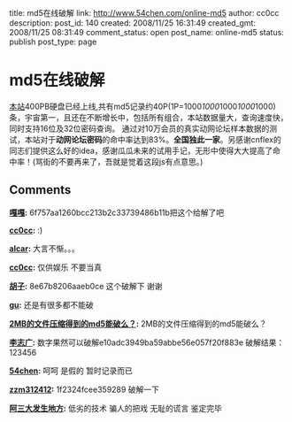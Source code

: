 title: md5在线破解
link: http://www.54chen.com/online-md5
author: cc0cc
description: 
post_id: 140
created: 2008/11/25 16:31:49
created_gmt: 2008/11/25 08:31:49
comment_status: open
post_name: online-md5
status: publish
post_type: page

# md5在线破解

[本站]()400PB硬盘已经上线,共有md5记录约40P(1P=1000*1000*1000*1000*1000)条，宇宙第一，且还在不断增长中，包括所有组合，本站数据量大，查询速度快，同时支持16位及32位密码查询。 通过对10万会员的真实动网论坛样本数据的测试，本站对于**动网论坛密码**的命中率达到83%。**全国独此一家**。另感谢cnflex的同志们提供这么好的idea，感谢瓜瓜未来的试用手记，无形中使得大大提高了命中率！(骂街的不要再来了，吾就是觉着这段js有点意思。)

## Comments

**[嘎嘎](#152 "2009-01-28 17:00:30"):** 6f757aa1260bcc213b2c33739486b11b把这个给解了吧

**[cc0cc](#153 "2009-01-28 19:33:42"):** :)

**[alcar](#10967 "2009-08-10 19:53:57"):** 大言不惭。。。

**[cc0cc](#10970 "2009-08-10 20:54:29"):** 仅供娱乐 不要当真

**[胡子](#13545 "2011-05-12 00:35:25"):** 8e67b8206aaeb0ce 这个破解下 谢谢

**[gu](#13516 "2011-04-19 01:15:26"):** 还是有很多都不能破

**[2MB的文件压缩得到的md5能破么？](#13578 "2011-05-30 19:24:08"):** 2MB的文件压缩得到的md5能破么？

**[李志广](#12233 "2010-04-12 19:13:17"):** 数字果然可以破解e10adc3949ba59abbe56e057f20f883e 破解结果：123456

**[54chen](#12234 "2010-04-13 07:55:12"):** 呵呵 是假的 暂时记录而已

**[zzm312412](#13965 "2011-11-05 15:34:29"):** 1f2324fcee359289 破解一下

**[阿三大发生地方](#13035 "2010-09-13 12:19:35"):** 低劣的技术 骗人的把戏 无耻的谎言 鉴定完毕

